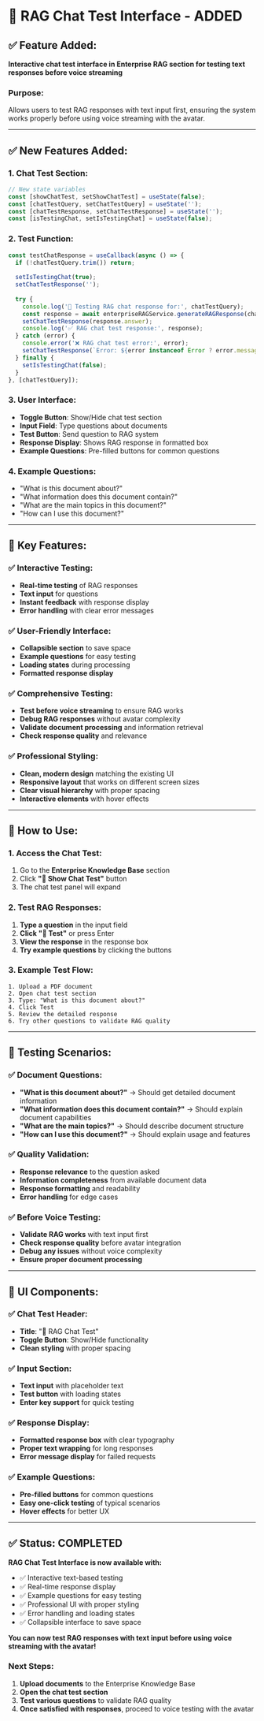 # 🧪 RAG Chat Test Interface - ADDED

## ✅ **Feature Added:**
**Interactive chat test interface in Enterprise RAG section for testing text responses before voice streaming**

### **Purpose:**
Allows users to test RAG responses with text input first, ensuring the system works properly before using voice streaming with the avatar.

---

## ✅ **New Features Added:**

### **1. Chat Test Section:**
```typescript
// New state variables
const [showChatTest, setShowChatTest] = useState(false);
const [chatTestQuery, setChatTestQuery] = useState('');
const [chatTestResponse, setChatTestResponse] = useState('');
const [isTestingChat, setIsTestingChat] = useState(false);
```

### **2. Test Function:**
```typescript
const testChatResponse = useCallback(async () => {
  if (!chatTestQuery.trim()) return;
  
  setIsTestingChat(true);
  setChatTestResponse('');
  
  try {
    console.log('🧪 Testing RAG chat response for:', chatTestQuery);
    const response = await enterpriseRAGService.generateRAGResponse(chatTestQuery);
    setChatTestResponse(response.answer);
    console.log('✅ RAG chat test response:', response);
  } catch (error) {
    console.error('❌ RAG chat test error:', error);
    setChatTestResponse(`Error: ${error instanceof Error ? error.message : 'Unknown error'}`);
  } finally {
    setIsTestingChat(false);
  }
}, [chatTestQuery]);
```

### **3. User Interface:**
- **Toggle Button**: Show/Hide chat test section
- **Input Field**: Type questions about documents
- **Test Button**: Send question to RAG system
- **Response Display**: Shows RAG response in formatted box
- **Example Questions**: Pre-filled buttons for common questions

### **4. Example Questions:**
- "What is this document about?"
- "What information does this document contain?"
- "What are the main topics in this document?"
- "How can I use this document?"

---

## 🎯 **Key Features:**

### **✅ Interactive Testing:**
- **Real-time testing** of RAG responses
- **Text input** for questions
- **Instant feedback** with response display
- **Error handling** with clear error messages

### **✅ User-Friendly Interface:**
- **Collapsible section** to save space
- **Example questions** for easy testing
- **Loading states** during processing
- **Formatted response display**

### **✅ Comprehensive Testing:**
- **Test before voice streaming** to ensure RAG works
- **Debug RAG responses** without avatar complexity
- **Validate document processing** and information retrieval
- **Check response quality** and relevance

### **✅ Professional Styling:**
- **Clean, modern design** matching the existing UI
- **Responsive layout** that works on different screen sizes
- **Clear visual hierarchy** with proper spacing
- **Interactive elements** with hover effects

---

## 🚀 **How to Use:**

### **1. Access the Chat Test:**
1. Go to the **Enterprise Knowledge Base** section
2. Click **"🔽 Show Chat Test"** button
3. The chat test panel will expand

### **2. Test RAG Responses:**
1. **Type a question** in the input field
2. **Click "🚀 Test"** or press Enter
3. **View the response** in the response box
4. **Try example questions** by clicking the buttons

### **3. Example Test Flow:**
```
1. Upload a PDF document
2. Open chat test section
3. Type: "What is this document about?"
4. Click Test
5. Review the detailed response
6. Try other questions to validate RAG quality
```

---

## 🧪 **Testing Scenarios:**

### **✅ Document Questions:**
- **"What is this document about?"** → Should get detailed document information
- **"What information does this document contain?"** → Should explain document capabilities
- **"What are the main topics?"** → Should describe document structure
- **"How can I use this document?"** → Should explain usage and features

### **✅ Quality Validation:**
- **Response relevance** to the question asked
- **Information completeness** from available document data
- **Response formatting** and readability
- **Error handling** for edge cases

### **✅ Before Voice Testing:**
- **Validate RAG works** with text input first
- **Check response quality** before avatar integration
- **Debug any issues** without voice complexity
- **Ensure proper document processing**

---

## 🎨 **UI Components:**

### **✅ Chat Test Header:**
- **Title**: "🧪 RAG Chat Test"
- **Toggle Button**: Show/Hide functionality
- **Clean styling** with proper spacing

### **✅ Input Section:**
- **Text input** with placeholder text
- **Test button** with loading states
- **Enter key support** for quick testing

### **✅ Response Display:**
- **Formatted response box** with clear typography
- **Proper text wrapping** for long responses
- **Error message display** for failed requests

### **✅ Example Questions:**
- **Pre-filled buttons** for common questions
- **Easy one-click testing** of typical scenarios
- **Hover effects** for better UX

---

## ✅ **Status: COMPLETED**

**RAG Chat Test Interface is now available with:**
- ✅ Interactive text-based testing
- ✅ Real-time response display
- ✅ Example questions for easy testing
- ✅ Professional UI with proper styling
- ✅ Error handling and loading states
- ✅ Collapsible interface to save space

**You can now test RAG responses with text input before using voice streaming with the avatar!**

### **Next Steps:**
1. **Upload documents** to the Enterprise Knowledge Base
2. **Open the chat test section** 
3. **Test various questions** to validate RAG quality
4. **Once satisfied with responses**, proceed to voice testing with the avatar

